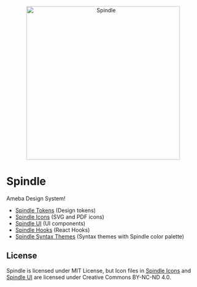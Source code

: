<p align="center">
  <img alt="Spindle" src="./docs/images/spindle-logo.png" width="400">
</p>

# Spindle

Ameba Design System!

- [Spindle Tokens](packages/spindle-tokens) (Design tokens)
- [Spindle Icons](packages/spindle-icons) (SVG and PDF icons)
- [Spindle UI](packages/spindle-ui) (UI components)
- [Spindle Hooks](packages/spindle-hooks) (React Hooks)
- [Spindle Syntax Themes](packages/spindle-syntax-themes) (Syntax themes with Spindle color palette)

## License

Spindle is licensed under MIT License, but Icon files in [Spindle Icons](https://github.com/openameba/spindle/tree/main/packages/spindle-icons#%E3%83%A9%E3%82%A4%E3%82%BB%E3%83%B3%E3%82%B9) and [Spindle UI](https://github.com/openameba/spindle/tree/main/packages/spindle-ui#%E3%83%A9%E3%82%A4%E3%82%BB%E3%83%B3%E3%82%B9) are licensed under Creative Commons BY-NC-ND 4.0.
